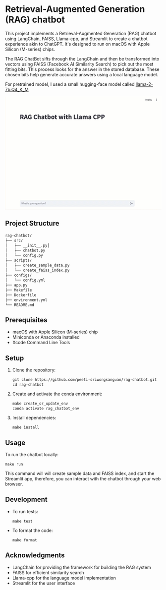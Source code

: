 # Retrieval-Augmented Generation (RAG) chatbot


This project implements a Retrieval-Augmented Generation (RAG) chatbot using LangChain, FAISS, Llama-cpp, and Streamlit to create a chatbot experience akin to ChatGPT. It's designed to run on macOS with Apple Silicon (M-series) chips.

The RAG ChatBot sifts through the LangChain and then be transformed into vectors using FAISS (Facebook AI Similarity Search) to pick out the most fitting bits. This process looks for the answer in the stored database. These chosen bits help generate accurate answers using a local language model. 

For pretrained model, I used a small hugging-face model called [llama-2-7b.Q4_K_M](https://huggingface.co/TheBloke/Llama-2-7B-GGUF/blob/main/llama-2-7b.Q4_K_M.gguf) 

![RAG_sample.gif](image%2FRAG_sample.gif)

## Project Structure


```
rag-chatbot/
├── src/
│   ├── __init__.py│ 
│   ├── chatbot.py
│   └── config.py
├── scripts/
│   ├── create_sample_data.py
│   └── create_faiss_index.py
├── configs/
│   └── config.yml
├── app.py
├── Makefile
├── Dockerfile
├── environment.yml
└── README.md
```

## Prerequisites

- macOS with Apple Silicon (M-series) chip
- Miniconda or Anaconda installed
- Xcode Command Line Tools

## Setup

1. Clone the repository:
   ```
   git clone https://github.com/peeti-sriwongsanguan/rag-chatbot.git
   cd rag-chatbot
   ```

2. Create and activate the conda environment:
   ```
   make create_or_update_env
   conda activate rag_chatbot_env
   ```

3. Install dependencies:
   ```
   make install
   ```

## Usage

To run the chatbot locally:

```
make run
```

This command will will create sample data and FAISS index, and start the Streamlit app, therefore, you can interact with the chatbot through your web browser.

## Development

- To run tests:
  ```
  make test
  ```

- To format the code:
  ```
  make format
  ```


## Acknowledgments

- LangChain for providing the framework for building the RAG system
- FAISS for efficient similarity search
- Llama-cpp for the language model implementation
- Streamlit for the user interface